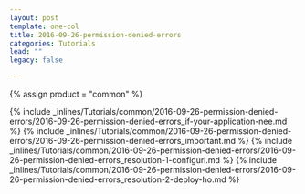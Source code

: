 ```yaml
---
layout: post
template: one-col
title: 2016-09-26-permission-denied-errors
categories: Tutorials
lead: ""
legacy: false

---
```

{% assign product = "common" %}

{% include _inlines/Tutorials/common/2016-09-26-permission-denied-errors/2016-09-26-permission-denied-errors_if-your-application-nee.md %}
{% include _inlines/Tutorials/common/2016-09-26-permission-denied-errors/2016-09-26-permission-denied-errors_important.md %}
{% include _inlines/Tutorials/common/2016-09-26-permission-denied-errors/2016-09-26-permission-denied-errors_resolution-1-configuri.md %}
{% include _inlines/Tutorials/common/2016-09-26-permission-denied-errors/2016-09-26-permission-denied-errors_resolution-2-deploy-ho.md %}
